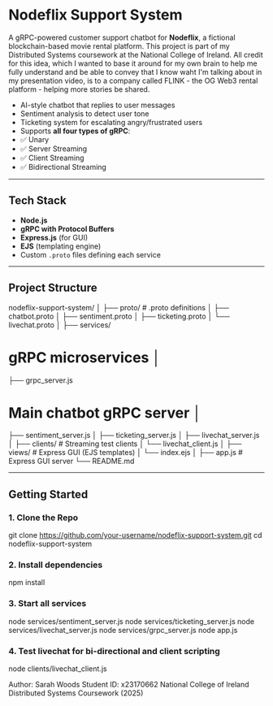 # Nodeflix Support System

A gRPC-powered customer support chatbot for **Nodeflix**, a fictional blockchain-based movie rental platform. This project is part of my Distributed Systems coursework at the National College of Ireland. All credit for this idea, which I wanted to base it around for my own brain to help me fully understand and be able to convey that I know waht I'm talking about in my presentation video, is to a company called FLINK - the OG Web3 rental platform - helping more stories be shared. 

-  AI-style chatbot that replies to user messages
-  Sentiment analysis to detect user tone
-  Ticketing system for escalating angry/frustrated users
-  Supports **all four types of gRPC**:
  - ✅ Unary
  - ✅ Server Streaming
  - ✅ Client Streaming
  - ✅ Bidirectional Streaming

---

## Tech Stack

- **Node.js**
- **gRPC with Protocol Buffers**
- **Express.js** (for GUI)
- **EJS** (templating engine)
- Custom `.proto` files defining each service

---

## Project Structure

nodeflix-support-system/ │ 
├── proto/ # .proto definitions │ 
  ├── chatbot.proto │ 
  ├── sentiment.proto │ 
  ├── ticketing.proto │ 
  └── livechat.proto │ 
├── services/ 
# gRPC microservices │ 
  ├── grpc_server.js
# Main chatbot gRPC server │ 
  ├── sentiment_server.js │ 
  ├── ticketing_server.js │ 
  ├── livechat_server.js │ 
  ├── clients/ # Streaming test clients │ 
  └── livechat_client.js │ 
├── views/ # Express GUI (EJS templates) │ 
  └── index.ejs │ 
  ├── app.js # Express GUI server 
  └── README.md

  
---

## Getting Started

### 1. Clone the Repo
 
git clone https://github.com/your-username/nodeflix-support-system.git
cd nodeflix-support-system

### 2. Install dependencies

npm install

### 3. Start all services

node services/sentiment_server.js
node services/ticketing_server.js
node services/livechat_server.js
node services/grpc_server.js
node app.js

### 4. Test livechat for bi-directional and client scripting

node clients/livechat_client.js


Author: Sarah Woods
Student ID: x23170662
National College of Ireland
Distributed Systems Coursework (2025)







